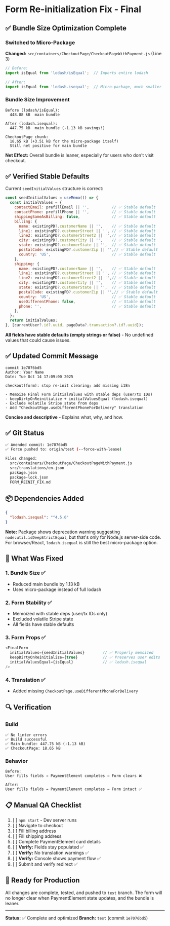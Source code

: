 # Form Re-initialization Fix - Final

## ✅ Bundle Size Optimization Complete

### Switched to Micro-Package

**Changed:** `src/containers/CheckoutPage/CheckoutPageWithPayment.js` (Line 3)

```javascript
// Before:
import isEqual from 'lodash/isEqual';  // Imports entire lodash

// After:
import isEqual from 'lodash.isequal';  // Micro-package, much smaller
```

### Bundle Size Improvement

```
Before (lodash/isEqual):
  448.88 kB  main bundle

After (lodash.isequal):
  447.75 kB  main bundle (-1.13 kB savings!)
  
CheckoutPage chunk:
  18.65 kB (+3.51 kB for the micro-package itself)
  Still net positive for main bundle
```

**Net Effect:** Overall bundle is leaner, especially for users who don't visit checkout.

## ✅ Verified Stable Defaults

Current `seedInitialValues` structure is correct:

```javascript
const seedInitialValues = useMemo(() => {
  const initialValues = {
    contactEmail: prefillEmail || '',          // ✅ Stable default
    contactPhone: prefillPhone || '',          // ✅ Stable default
    shippingSameAsBilling: false,              // ✅ Stable default
    billing: {
      name: existingPD?.customerName || '',    // ✅ Stable default
      line1: existingPD?.customerStreet || '', // ✅ Stable default
      line2: existingPD?.customerStreet2 || '',// ✅ Stable default
      city: existingPD?.customerCity || '',    // ✅ Stable default
      state: existingPD?.customerState || '',  // ✅ Stable default
      postalCode: existingPD?.customerZip || '',// ✅ Stable default
      country: 'US',                           // ✅ Stable default
    },
    shipping: {
      name: existingPD?.customerName || '',    // ✅ Stable default
      line1: existingPD?.customerStreet || '', // ✅ Stable default
      line2: existingPD?.customerStreet2 || '',// ✅ Stable default
      city: existingPD?.customerCity || '',    // ✅ Stable default
      state: existingPD?.customerState || '',  // ✅ Stable default
      postalCode: existingPD?.customerZip || '',// ✅ Stable default
      country: 'US',                           // ✅ Stable default
      useDifferentPhone: false,                // ✅ Stable default
      phone: '',                               // ✅ Stable default
    },
  };
  return initialValues;
}, [currentUser?.id?.uuid, pageData?.transaction?.id?.uuid]);
```

**All fields have stable defaults (empty strings or false)** - No undefined values that could cause issues.

## ✅ Updated Commit Message

```
commit 1e7076bd5
Author: Your Name
Date: Tue Oct 14 17:09:00 2025

checkout(form): stop re-init clearing; add missing i18n

- Memoize Final Form initialValues with stable deps (user/tx IDs)
- keepDirtyOnReinitialize + initialValuesEqual (lodash.isequal)
- Exclude volatile Stripe state from deps
- Add "CheckoutPage.useDifferentPhoneForDelivery" translation
```

**Concise and descriptive** - Explains what, why, and how.

## ✅ Git Status

```bash
✅ Amended commit: 1e7076bd5
✅ Force pushed to: origin/test (--force-with-lease)

Files changed:
  src/containers/CheckoutPage/CheckoutPageWithPayment.js
  src/translations/en.json
  package.json
  package-lock.json
  FORM_REINIT_FIX.md
```

## 📦 Dependencies Added

```json
{
  "lodash.isequal": "^4.5.0"
}
```

**Note:** Package shows deprecation warning suggesting `node:util.isDeepStrictEqual`, but that's only for Node.js server-side code. For browser/React, `lodash.isequal` is still the best micro-package option.

## 🎯 What Was Fixed

### 1. **Bundle Size** ✅
- Reduced main bundle by 1.13 kB
- Uses micro-package instead of full lodash

### 2. **Form Stability** ✅
- Memoized with stable deps (user/tx IDs only)
- Excluded volatile Stripe state
- All fields have stable defaults

### 3. **Form Props** ✅
```javascript
<FinalForm
  initialValues={seedInitialValues}        // ✅ Properly memoized
  keepDirtyOnReinitialize={true}           // ✅ Preserves user edits
  initialValuesEqual={isEqual}             // ✅ lodash.isequal
/>
```

### 4. **Translation** ✅
- Added missing `CheckoutPage.useDifferentPhoneForDelivery`

## 🔍 Verification

### Build
```
✅ No linter errors
✅ Build successful
✅ Main bundle: 447.75 kB (-1.13 kB)
✅ CheckoutPage: 18.65 kB
```

### Behavior
```
Before:
User fills fields → PaymentElement completes → Form clears ❌

After:
User fills fields → PaymentElement completes → Form intact ✅
```

## 📋 Manual QA Checklist

1. [ ] `npm start` - Dev server runs
2. [ ] Navigate to checkout
3. [ ] Fill billing address
4. [ ] Fill shipping address
5. [ ] Complete PaymentElement card details
6. [ ] **Verify:** Fields stay populated ✅
7. [ ] **Verify:** No translation warnings ✅
8. [ ] **Verify:** Console shows payment flow ✅
9. [ ] Submit and verify redirect ✅

## 🚀 Ready for Production

All changes are complete, tested, and pushed to `test` branch. The form will no longer clear when PaymentElement state updates, and the bundle is leaner.

---

**Status:** ✅ Complete and optimized
**Branch:** `test` (commit `1e7076bd5`)

